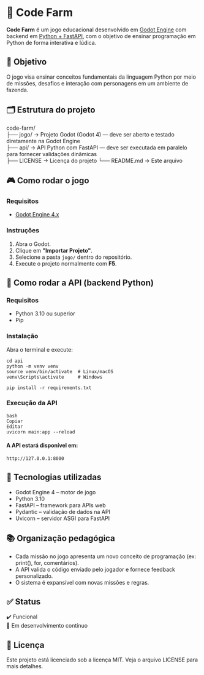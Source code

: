 # 🌾 Code Farm

**Code Farm** é um jogo educacional desenvolvido em [Godot Engine](https://godotengine.org/) com backend em [Python + FastAPI](https://fastapi.tiangolo.com/), com o objetivo de ensinar programação em Python de forma interativa e lúdica.

## 🧠 Objetivo

O jogo visa ensinar conceitos fundamentais da linguagem Python por meio de missões, desafios e interação com personagens em um ambiente de fazenda.

## 🗂 Estrutura do projeto
code-farm/  
├── jogo/        → Projeto Godot (Godot 4) — deve ser aberto e testado diretamente na Godot Engine  
├── api/         → API Python com FastAPI — deve ser executada em paralelo para fornecer validações dinâmicas  
├── LICENSE      → Licença do projeto
└── README.md    → Este arquivo  

## 🎮 Como rodar o jogo

### Requisitos
- [Godot Engine 4.x](https://godotengine.org/download)

### Instruções
1. Abra o Godot.
2. Clique em **"Importar Projeto"**.
3. Selecione a pasta `jogo/` dentro do repositório.
4. Execute o projeto normalmente com **F5**.

## 🧪 Como rodar a API (backend Python)

### Requisitos
- Python 3.10 ou superior
- Pip

### Instalação
Abra o terminal e execute:

```
cd api
python -m venv venv
source venv/bin/activate  # Linux/macOS
venv\Scripts\activate     # Windows

pip install -r requirements.txt
```

### Execução da API
```
bash
Copiar
Editar
uvicorn main:app --reload
```

#### A API estará disponível em:
```
http://127.0.0.1:8000
```

## 🧰 Tecnologias utilizadas
- Godot Engine 4 – motor de jogo
- Python 3.10
- FastAPI – framework para APIs web
- Pydantic – validação de dados na API
- Uvicorn – servidor ASGI para FastAPI

## 📚 Organização pedagógica
- Cada missão no jogo apresenta um novo conceito de programação (ex: print(), for, comentários).
- A API valida o código enviado pelo jogador e fornece feedback personalizado.
- O sistema é expansível com novas missões e regras.

## ✅ Status
✔️ Funcional  
🚧 Em desenvolvimento contínuo  

## 📄 Licença
Este projeto está licenciado sob a licença MIT. Veja o arquivo LICENSE para mais detalhes.
